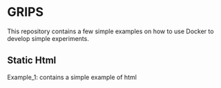 # GRIPS
This repository contains a few simple examples on how to use Docker to develop simple experiments.

## Static Html
Example_1: contains a simple example of html
